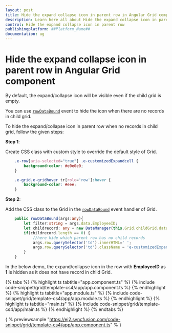 ```yaml
---
layout: post
title: Hide the expand collapse icon in parent row in Angular Grid component | Syncfusion
description: Learn here all about Hide the expand collapse icon in parent row in Syncfusion ##Platform_Name## Grid component of Syncfusion Essential JS 2 and more.
control: Hide the expand collapse icon in parent row 
publishingplatform: ##Platform_Name##
documentation: ug
---
```


# Hide the expand collapse icon in parent row in Angular Grid component

By default, the expand/collapse icon will be visible even if the child grid is empty.

You can use [`rowDataBound`](../../api/grid/#rowdatabound) event to hide the icon when there are no records in child grid.

To hide the expand/collapse icon in parent row when no records in child grid, follow the given steps:

**Step 1**:

Create CSS class with custom style to override the default style of Grid.

```css
    .e-row[aria-selected="true"] .e-customizedExpandcell {
        background-color: #e0e0e0;
    }

    .e-grid.e-gridhover tr[role='row']:hover {
        background-color: #eee;
    }

```

**Step 2**:

Add the CSS class to the Grid in the [`rowDataBound`](../../api/grid/#rowdatabound-) event handler of Grid.

```typescript
    public rowDataBound(args:any){
        let filter:string = args.data.EmployeeID;
        let childrecord: any = new DataManager(this.Grid.childGrid.dataSource).executeLocal(new Query().where('EmployeeID', 'equal', parseInt(filter), true));
        if(childrecord.length == 0) {
            //here hide which parent row has no child records
            args.row.querySelector('td').innerHTML=' ';
            args.row.querySelector('td').className = 'e-customizedExpandcell';
        }
    }

```

In the below demo, the expand/collapse icon in the row with **EmployeeID** as **1** is hidden as it does not have record in child Grid.

{% tabs %}
{% highlight ts tabtitle="app.component.ts" %}
{% include code-snippet/grid/template-cs4/app/app.component.ts %}
{% endhighlight %}
{% highlight ts tabtitle="app.module.ts" %}
{% include code-snippet/grid/template-cs4/app/app.module.ts %}
{% endhighlight %}
{% highlight ts tabtitle="main.ts" %}
{% include code-snippet/grid/template-cs4/app/main.ts %}
{% endhighlight %}
{% endtabs %}
  
{ % previewsample "https://ej2.syncfusion.com/code-snippet/grid/template-cs4/app/app.component.ts" % }
